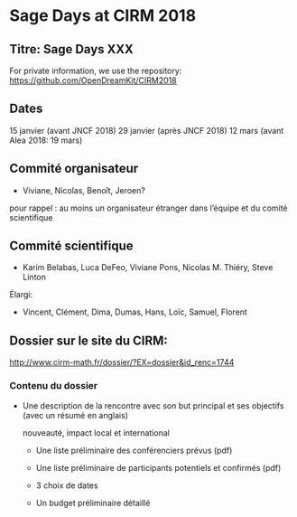 # Sage Days at CIRM 2018

## Titre: Sage Days XXX

For private information, we use the repository: https://github.com/OpenDreamKit/CIRM2018

## Dates
15 janvier (avant JNCF 2018)
29 janvier (après JNCF 2018)
12 mars (avant Alea 2018: 19 mars)


## Commité organisateur

  - Viviane, Nicolas, Benoît, Jeroen?

pour rappel : au moins un organisateur étranger dans l’équipe et du
comité scientifique

## Commité scientifique

  - Karim Belabas, Luca DeFeo, Viviane Pons, Nicolas M. Thiéry, Steve Linton

Élargi:

  - Vincent, Clément, Dima, Dumas, Hans, Loïc, Samuel, Florent

## Dossier sur le site du CIRM:

http://www.cirm-math.fr/dossier/?EX=dossier&id_renc=1744

### Contenu du dossier

   * Une description de la rencontre avec son but principal et ses
       objectifs (avec un résumé en anglais)

     nouveauté, impact local et international

     * Une liste préliminaire des conférenciers prévus (pdf)

     * Une liste préliminaire de participants potentiels et confirmés (pdf)

     * 3 choix de dates
     * Un budget préliminaire détaillé
